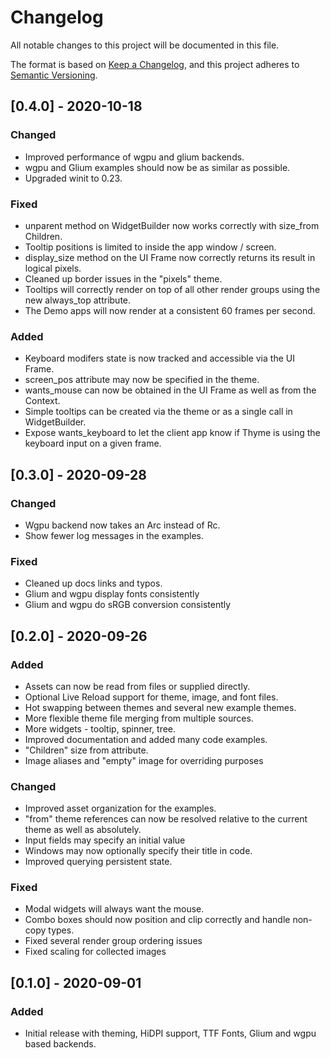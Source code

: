 # Changelog
All notable changes to this project will be documented in this file.

The format is based on [Keep a Changelog](https://keepachangelog.com/en/1.0.0/),
and this project adheres to [Semantic Versioning](https://semver.org/spec/v2.0.0.html).

## [0.4.0] - 2020-10-18
### Changed
- Improved performance of wgpu and glium backends.
- wgpu and Glium examples should now be as similar as possible.
- Upgraded winit to 0.23.

### Fixed
- unparent method on WidgetBuilder now works correctly with size_from Children.
- Tooltip positions is limited to inside the app window / screen.
- display_size method on the UI Frame now correctly returns its result in logical pixels.
- Cleaned up border issues in the "pixels" theme.
- Tooltips will correctly render on top of all other render groups using the new always_top attribute.
- The Demo apps will now render at a consistent 60 frames per second.

### Added
- Keyboard modifers state is now tracked and accessible via the UI Frame.
- screen_pos attribute may now be specified in the theme.
- wants_mouse can now be obtained in the UI Frame as well as from the Context.
- Simple tooltips can be created via the theme or as a single call in WidgetBuilder.
- Expose wants_keyboard to let the client app know if Thyme is using the keyboard input on a given frame.

## [0.3.0] - 2020-09-28
### Changed
- Wgpu backend now takes an Arc instead of Rc.
- Show fewer log messages in the examples.

### Fixed
- Cleaned up docs links and typos.
- Glium and wgpu display fonts consistently
- Glium and wgpu do sRGB conversion consistently

## [0.2.0] - 2020-09-26
### Added
- Assets can now be read from files or supplied directly.
- Optional Live Reload support for theme, image, and font files.
- Hot swapping between themes and several new example themes.
- More flexible theme file merging from multiple sources.
- More widgets - tooltip, spinner, tree.
- Improved documentation and added many code examples.
- "Children" size from attribute.
- Image aliases and "empty" image for overriding purposes

### Changed
- Improved asset organization for the examples.
- "from" theme references can now be resolved relative to the current theme as well as absolutely.
- Input fields may specify an initial value
- Windows may now optionally specify their title in code.
- Improved querying persistent state.

### Fixed
- Modal widgets will always want the mouse.
- Combo boxes should now position and clip correctly and handle non-copy types.
- Fixed several render group ordering issues
- Fixed scaling for collected images

## [0.1.0] - 2020-09-01
### Added
- Initial release with theming, HiDPI support, TTF Fonts, Glium and wgpu based backends.
